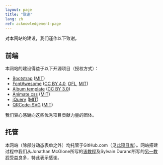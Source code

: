 ```yaml
---
layout: page
title: "致谢"
lang: zh
ref: acknowledgement-page
---
```

对本网站的建设，我们谨作以下致谢。

## 前端

本网站的建设得益于以下开源项目（授权方式）：

- [Bootstrap](https://getbootstrap.com) ([MIT](https://opensource.org/licenses/MIT))
- [FontAwesome](https://fontawesome.com) ([CC BY 4.0](https://creativecommons.org/licenses/by/4.0/), [OFL](https://scripts.sil.org/cms/scripts/page.php?site_id=nrsi&id=OFL), [MIT](https://opensource.org/licenses/MIT))
- [Album template](https://getbootstrap.com/docs/4.3/examples/album/) ([CC BY 3.0](https://creativecommons.org/licenses/by/3.0/))
- [Animate.css](https://daneden.github.io/animate.css/) ([MIT](https://opensource.org/licenses/MIT))
- [jQuery](https://jquery.org) ([MIT](https://opensource.org/licenses/MIT))
- [QRCode-SVG](https://github.com/papnkukn/qrcode-svg) ([MIT](https://opensource.org/licenses/MIT))

我们衷心感谢向这些优秀项目贡献力量的团体。

## 托管

本网站（除部分动态表单之外）均托管于GitHub.com（见[此项目库](https://github.com/estds/estds2020)）。网站搭建过程中我们从Jonathan McGlone所写的[该教程](http://jmcglone.com/guides/github-pages/)及Sylvain Durand所写的[另一教程](https://www.sylvaindurand.org/making-jekyll-multilingual/)受益良多，特此表示感谢。

